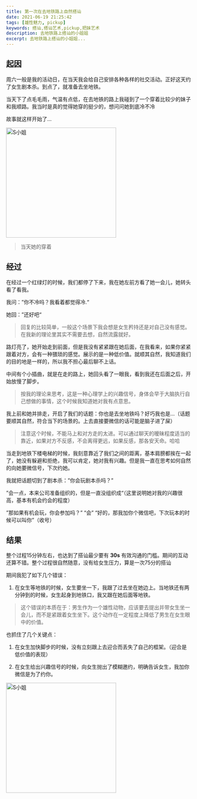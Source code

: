 ```yaml
---
title: 第一次在去地铁路上自然搭讪
date: 2021-06-19 21:25:42
tags: [雄性魅力, pickup]
keywords: 搭讪,搭讪艺术,pickup,把妹艺术
description: 去地铁路上搭讪的小姐姐
excerpt: 去地铁路上搭讪的小姐姐...
---
```


## 起因

周六一般是我的活动日，在当天我会给自己安排各种各样的社交活动。正好这天约了女生剧本杀。到点了，就准备去坐地铁。

当天下了点毛毛雨，气温有点低，在去地铁的路上我碰到了一个穿着比较少的妹子和我顺路。我当时是真的觉得她穿的挺少的，想问问她到底冷不冷

故事就这样开始了...

<img src="http://jzx-h5.oss-cn-hangzhou.aliyuncs.com/static/blog/img/gallery/2021-06-25.jpeg" width="300" alt="S小姐" align=center />

> 当天她的穿着

## 经过

在经过一个红绿灯的时候，我们都停了下来，我在她左前方看了她一会儿，她转头看了看我。

我问：”你不冷吗？我看着都觉得冷.“

她回：”还好吧“
> 回复的比较简单，一般这个场景下我会想是女生矜持还是对自己没有感觉。在我新的理论里其实不需要去想，自然流露就好。

路灯亮了，她开始走到前面，但是我没有紧紧跟在她后面，在我看来，如果你紧紧跟着对方，会有一种猥琐的感觉。展示的是一种低价值。就顺其自然，我知道我们的目的地是一样的，所以我不担心最后聊不上话。

中间有个小插曲，就是在走的路上，她回头看了一眼我，看到我还在后面之后，开始放慢了脚步。
> 按我的理论来思考，这是一种心理学上的兴趣信号，身体会早于大脑执行自己想做的事情，这个时候我知道她对我有点意思。

我上前和她并排走，开启了我们的话题：你也是去坐地铁吗？好巧我也是...（话题要顺其自然，符合当下的场景的。上去直接要微信的话可能是脑子进了屎）
> 注意这个时候，不能马上和对方走的太进。可以通过聊天的暧昧程度适当的靠近，如果对方不反感，不会离得更远，如果反感，那各安天命。哈哈

当走到地铁下楼电梯的时候，我刻意靠近了我们之间的距离，基本肩膀都挨在一起了，她没有躲避和拒绝，我可以肯定，她对我有兴趣。但是我一直在思考如何自然的向她要微信号，下次约她。

我就把话题切到了剧本杀：”你会玩剧本杀吗？”

”会一点，本来公司准备组织的，但是一直没组织成“（这里说明她对我的兴趣很高，基本有机会约会的程度）

”那如果有机会玩，你会参加吗？”  “会” “好的，那我加你个微信吧，下次玩本的时候可以叫你”（收号）

## 结果

整个过程15分钟左右，也达到了搭讪最少要有 **30s** 有效沟通的门槛。期间的互动还算不错。整个过程很自然随意，没有给女生压力，算是一次75分的搭讪

期间我犯了如下几个错误：

1. 在女生等地铁的时候，女生要坐一下，我跟了过去坐在她边上。当地铁还有两分钟到的时候，女生起身到地铁口，我又跟在她后面等地铁。
> 这个错误的本质在于：男生作为一个雄性动物，应该要去提出并带女生坐一会儿，而不是紧跟着女生坐下。这个动作在一定程度上降低了男生在女生眼中的价值。

也抓住了几个关键点：

1. 在女生加快脚步的时候，没有立刻跟上去迎合而丢失了自己的框架。（迎合是低价值的表现）

2. 在女生给出兴趣信号的时候，向女生抛出了模糊邀约，明确告诉女生，我加你微信是为了约你。

<img src="http://jzx-h5.oss-cn-hangzhou.aliyuncs.com/static/blog/img/gallery/2021-06-19-2.png" width="300" alt="S小姐" align=center />